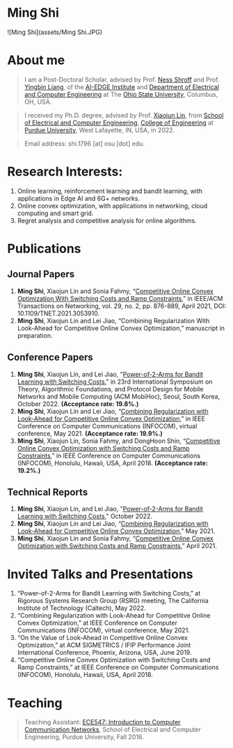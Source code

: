 # **Ming Shi**
![Ming Shi](assets/Ming Shi.JPG)
# About me

> I am a Post-Doctoral Scholar, advised by Prof. [Ness Shroff](http://newslab.ece.ohio-state.edu/home/) and Prof. [Yingbin Liang](https://sites.google.com/view/yingbinliang/home), of the [AI-EDGE Institute](https://aiedge.osu.edu) and [Department of Electrical and Computer Engineering](https://ece.osu.edu) at The [Ohio State University](https://www.osu.edu), Columbus, OH, USA. 

> I received my Ph.D. degree, advised by Prof. [Xiaojun Lin](https://engineering.purdue.edu/~linx/), from [School of Electrical and Computer Engineering](https://engineering.purdue.edu/ECE), [College of Engineering](https://engineering.purdue.edu/Engr) at [Purdue University](https://www.purdue.edu), West Lafayette, IN, USA, in 2022.

> Email address: shi.1796 [at] osu [dot] edu.

# Research Interests:
1. Online learning, reinforcement learning and bandit learning, with applications in Edge AI and 6G+ networks.
2. Online convex optimization, with applications in networking, cloud computing and smart grid.
3. Regret analysis and competitive analysis for online algorithms.

# Publications

## Journal Papers
1. **Ming Shi**, Xiaojun Lin and Sonia Fahmy, “[Competitive Online Convex Optimization With Switching Costs and Ramp Constraints](https://par.nsf.gov/servlets/purl/10300527),” in IEEE/ACM Transactions on Networking, vol. 29, no. 2, pp. 876-889, April 2021, DOI: 10.1109/TNET.2021.3053910.
2. **Ming Shi**, Xiaojun Lin and Lei Jiao, “Combining Regularization With Look-Ahead for Competitive Online Convex Optimization,” manuscript in preparation.

## Conference Papers
1. **Ming Shi**, Xiaojun Lin, and Lei Jiao, "[Power-of-2-Arms for Bandit Learning with Switching Costs](https://ix.cs.uoregon.edu/~jiao/publications/mobihoc22.pdf)," in 23rd International Symposium on Theory, Algorithmic Foundations, and Protocol Design for Mobile Networks and Mobile Computing (ACM MobiHoc), Seoul, South Korea, October 2022. **(Acceptance rate: 19.8%.)**
2. **Ming Shi**, Xiaojun Lin and Lei Jiao, “[Combining Regularization with Look-Ahead for Competitive Online Convex Optimization](https://engineering.purdue.edu/~linx/paper/infocom21-rla.pdf),” in IEEE Conference on Computer Communications (INFOCOM), virtual conference, May 2021. **(Acceptance rate: 19.9%.)**
3. **Ming Shi**, Xiaojun Lin, Sonia Fahmy, and DongHoon Shin, “[Competitive Online Convex Optimization with Switching Costs and Ramp Constraints](https://engineering.purdue.edu/~linx/paper/infocom18-oco.pdf),” in IEEE Conference on Computer Communications (INFOCOM), Honolulu, Hawaii, USA, April 2018. **(Acceptance rate: 19.2%.)**

## Technical Reports
1. **Ming Shi**, Xiaojun Lin, and Lei Jiao, "[Power-of-2-Arms for Bandit Learning with Switching Costs](https://engineering.purdue.edu/~linx/paper/mobihoc22-power-of-2-tech-updated.pdf)," October 2022.
2. **Ming Shi**, Xiaojun Lin and Lei Jiao, “[Combining Regularization with Look-Ahead for Competitive Online Convex Optimization](https://engineering.purdue.edu/~linx/paper/infocom21-rla-tech.pdf),” May 2021.
3. **Ming Shi**, Xiaojun Lin and Sonia Fahmy, “[Competitive Online Convex Optimization with Switching Costs and Ramp Constraints](https://engineering.purdue.edu/~linx/paper/infocom18-oco-tech.pdf),” April 2021.

# Invited Talks and Presentations
1. “Power-of-2-Arms for Bandit Learning with Switching Costs,” at Rigorous Systems Research Group (RSRG) meeting, The California Institute of Technology (Caltech), May 2022.
2. “Combining Regularization with Look-Ahead for Competitive Online Convex Optimization,” at IEEE Conference on Computer Communications (INFOCOM), virtual conference, May 2021.
3. “On the Value of Look-Ahead in Competitive Online Convex Optimization,” at ACM SIGMETRICS / IFIP Performance Joint International Conference, Phoenix, Arizona, USA, June 2019.
4. “Competitive Online Convex Optimization with Switching Costs and Ramp Constraints,” at IEEE Conference on Computer Communications (INFOCOM), Honolulu, Hawaii, USA, April 2018.


# Teaching
> Teaching Assistant: [ECE547: Introduction to Computer Communication Networks](https://engineering.purdue.edu/~ee547/), School of Electrical and Computer Engineering, Purdue University, Fall 2016.
